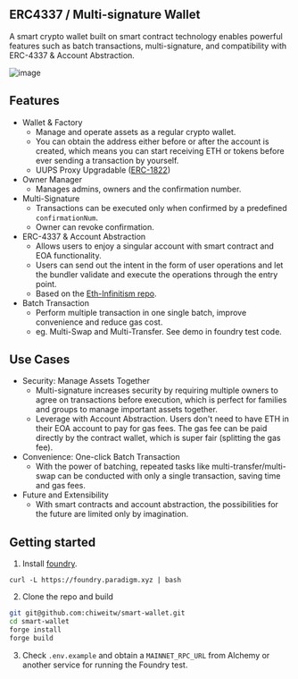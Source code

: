 ## ERC4337 / Multi-signature Wallet

A smart crypto wallet built on smart contract technology enables powerful features such as batch transactions, multi-signature, and compatibility with ERC-4337 & Account Abstraction.

![image](https://github.com/chiweitw/smart-wallet/assets/34131145/65c75c6b-1082-44b7-b7ee-bc449e1a170f)

## Features
- Wallet & Factory
    - Manage and operate assets as a regular crypto wallet.
    - You can obtain the address either before or after the account is created, which means you can start receiving ETH or tokens before ever sending a transaction by yourself.
    - UUPS Proxy Upgradable ([ERC-1822](https://eips.ethereum.org/EIPS/eip-1822))
- Owner Manager
    - Manages admins, owners and the confirmation number.
- Multi-Signature
    - Transactions can be executed only when confirmed by a predefined `confirmationNum`.
    - Owner can revoke confirmation.
- ERC-4337 & Account Abstraction
    - Allows users to enjoy a singular account with smart contract and EOA functionality.
    - Users can send out the intent in the form of user operations and let the bundler validate and execute the operations through the entry point.
    - Based on the [Eth-Infinitism repo](https://github.com/eth-infinitism/account-abstraction).
- Batch Transaction
    - Perform multiple transaction in one single batch, improve convenience and reduce gas cost.
    - eg. Multi-Swap and Multi-Transfer. See demo in foundry test code.

## Use Cases

- Security: Manage Assets Together
    - Multi-signature increases security by requiring multiple owners to agree on transactions before execution, which is perfect for families and groups to manage important assets together.
    - Leverage with Account Abstraction. Users don't need to have ETH in their EOA account to pay for gas fees. The gas fee can be paid directly by the contract wallet, which is super fair (splitting the gas fee).
- Convenience: One-click Batch Transaction
    - With the power of batching, repeated tasks like multi-transfer/multi-swap can be conducted with only a single transaction, saving time and gas fees.
- Future and Extensibility
    - With smart contracts and account abstraction, the possibilities for the future are limited only by imagination.

## Getting started


1. Install [foundry](https://github.com/foundry-rs/foundry).

```
curl -L https://foundry.paradigm.xyz | bash
```

2. Clone the repo and build

```bash
git git@github.com:chiweitw/smart-wallet.git
cd smart-wallet
forge install
forge build
```

3. Check `.env.example` and obtain a `MAINNET_RPC_URL` from Alchemy or another service for running the Foundry test.
